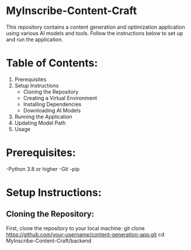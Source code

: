 # MyInscribe-Content-Craft

This repository contains a content generation and optimization application using various AI models and tools. Follow the instructions below to set up and run the application.

# Table of Contents:
1. Prerequisites
2. Setup Instructions
    - Cloning the Repository
    - Creating a Virtual Environment
    - Installing Dependencies
    - Downloading AI Models
3. Running the Application
4. Updating Model Path
5. Usage
# Prerequisites:
  -Python 3.8 or higher
  -Git
  -pip
# Setup Instructions:
## Cloning the Repository:
First, clone the repository to your local machine:
    git clone https://github.com/your-username/content-generation-app.git
    cd MyInscribe-Content-Craft/backend

